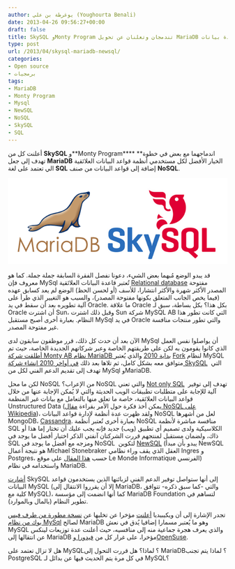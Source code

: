 ```yaml
---
author: يوغرطة بن علي (Youghourta Benali)
date: 2013-04-26 09:56:27+00:00
draft: false
title: SkySQL وMonty Program تندمجان وتعلنان عن تحويل MariaDB إلى قاعدة بيانات NewSQL
type: post
url: /2013/04/skysql-mariadb-newsql/
categories:
- Open source
- برمجيات
tags:
- MariaDB
- Monty Program
- Mysql
- NewSQL
- NoSQL
- SkySQL
- SQL
---
```


أعلنت كل من **SkySQL** و**Monty Program**** **اندماجهما مع بعض في خطوة تهدف إلى جعل **MariaDB** الخيار الأفضل لكل مستخدمي أنظمة قواعد البيانات العلائقية الي تعتمد على لغة **SQL** إضافة إلى قواعد البيانات من صنف **NoSQL**.




[![mariadb-SkySQL](mariadb-SkySQL.png)
](mariadb-SkySQL.png)




قد يبدو الوضع مُبهما بعض الشيء، دعونا نفصل الفقرة السابقة جملة جملة. كما هو معروف فإن MySql تُعتبر قاعدة البيانات العلائقية [Relational database](https://en.wikipedia.org/wiki/Relational_database) مفتوحة المصدر الأكثر شهرة والأكثر انتشارا، للأسف (أو لحسن الحظ) الوضع لم يعد كسابق عهده (فيما يخص الجانب المتعلق بكونها مفتوحة المصدر)، والسبب هو التغيير الذي طرأ على آلية تطويره بعد أن سقط في يد Oracle. ما علاقة Oracle بكل هذا؟ بكل بساطة، سبق لـ Oracle أن اشترت Sun، وقبل ذلك اشترت Sun شركة MySQL AB التي كانت تطور هذا النظام. بعبارة أخرى أصبح مستقبل MySql في يد Oracle والتي تطور منتجات منافسة غير مفتوحة المصدر.




الآن بعد أن حدث كل ذلك، قرر موظفون سابقون لدى MySql أن يواصلوا نفس العمل الذي كانوا يقومون به لكن على طريقتهم الخاصة وعبر شركاتهم الجديدة الخاصة، حيث تم [أطلقت شركة Monty AB نظام MariaDB بداية 2010](https://www.it-scoop.com/2010/01/%d8%a5%d8%b7%d9%84%d8%a7%d9%82-mariadb-5-1-%d8%a7%d9%84%d9%85%d8%b4%d8%a7%d8%a8%d9%87-%d9%88-%d8%a7%d9%84%d9%85%d9%86%d8%a7%d9%81%d8%b3-%d9%84%d9%80-mysql-%d8%b0%d9%88-4-storage-engine/) والذي يُعتبر [Fork](http://en.wikipedia.org/wiki/Fork_(software_development)) لنظام MySQL متوافق معه بشكل كامل، ثم تلاها بعد ذلك [في أواخر 2010 إنشاء شركة SkySQL](https://www.it-scoop.com/2010/10/skysql/)  التي تهدف إلى تقديم الدعم الفني لكل من MySql وMariaDB.




لكن ما محل NoSQL من الإعراب؟ NoSQL والتي تعني [Not only SQL](https://en.wikipedia.org/wiki/NoSQL)  تهدف إلى توفير آلية للإجابة على متطلبات تطبيقات الويب الحديثة والتي لا يُمكن الإجابة عنها من خلال قواعد البيانات العلائقية، خاصة ما تعلق منها بالتعامل مع بيانات غير المنظمة Unstructured Data (يمكن أخذ فكرة حول الأمر بقراءة [مقال NoSQL على Wikipedia](https://en.wikipedia.org/wiki/NoSQL))، ولقد ظهرت عدة أنظمة لإدارة قواعد البيانات NoSQL لعل من أشهرها MongoDB، [Cassandra](https://www.it-scoop.com/2010/04/apache-cassandra-0-6-released/). بعبارة أخرى تُعتبر أنظمة NoSQL منافسة مباشرة لأنظمة SQL الكلاسيكية ولدى تصميم أي تطبيق (ويب) جديد فإنه يجب عليك أن تختار إما هذا أو ذاك، ولضمان مستقبل لمنتجهم قررت الشركتان آنفتي الذكر اختيار أفضل ما يوجد في SQL ومزجه مع أفضل ما يوجد في NoSQL  لتكوين [NewSQL](http://en.wikipedia.org/wiki/NewSQL) (يبدو بأن مبدأ NewSQL هو نتيجة أعمال Michael Stonebraker العقل الذي يقف وراء نظامي Ingres و Postgres، حسب [هذا المقال](http://www.lemondeinformatique.fr/actualites/lire-newsql-pour-combiner-le-meilleur-de-sql-et-nosql-34475-page-1.html) على موقع Le Monde Informatique الفرنسي) واستخدامه في نظام MariaDB.




[أشارت](http://www.skysql.com/news-and-events/press-releases/skysql-merges-with-mariadb-developers) SkySQL إلى أنها ستواصل توفير الدعم الفني لزبائنها الذين يستخدمون قواعد البيانات MySQL (إلا أن يقرروا الانتقال إلى MariaDB، والتي -كما سبق ذكره- تتوافق كلية مع MySQL)، كما أنها انضمت إلى مؤسسة MariaDB Foundation لتساهم في تطوير النظام (بالمال وبالموارد).




تجدر الإشارة إلى أن ويكيبيديا [أعلنت](http://blog.wikimedia.org/2013/04/22/wikipedia-adopts-mariadb/) مؤخرا عن تخليها عن [نسخة مطورة من طرف فيس بوك من نظام MySql](https://launchpad.net/mysqlatfacebook/51) لصالح MariaDB وهو ما يُعتبر مسمارا إضافيا يُدق في نعش MySQL والذي يعرف هجرة جماعية منه إلى منافسيه، حيث أعلنت عدة توزيعات لينكس عن انتقالها إلى MariaDB مؤخرا، على غرار كل من [فيدورا وOpenSuse](https://www.it-scoop.com/2013/02/fedora-opensuse-replace-mysql-mariadb/).




هل لا تزال تعتمد على MySQL؟ لماذا؟ هل قررت التحول إلى MariaDB؟ لماذا يتم تجنب PostgreSQL في كل مرة يتم الحديث فيها عن بدائل لـ MySQL؟



